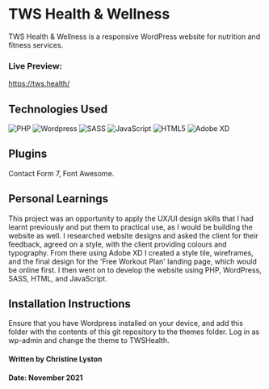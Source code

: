 # TWS Health & Wellness

TWS Health & Wellness is a responsive WordPress website for nutrition and fitness services.

### Live Preview: 

https://tws.health/ 

## Technologies Used

![PHP](https://img.shields.io/badge/-PHP-blueviolet) ![Wordpress](https://img.shields.io/badge/-WordPress-informational) ![SASS](https://img.shields.io/badge/-SASS-ff69b4) ![JavaScript](https://img.shields.io/badge/-JavaScript-orange) ![HTML5](https://img.shields.io/badge/-HTML5-orange) ![Adobe XD](https://img.shields.io/badge/-Adobe%20XD-blueviolet)


## Plugins

Contact Form 7, Font Awesome.
## Personal Learnings

This project was an opportunity to apply the UX/UI design skills that I had learnt previously and put them to practical use, as I would be building the website as well. I researched website designs and asked the client for their feedback, agreed on a style, with the client providing colours and typography. From there using Adobe XD I created a style tile, wireframes, and the final design for the 'Free Workout Plan' landing page, which would be online first. I then went on to develop the website using PHP, WordPress, SASS, HTML, and JavaScript. 

## Installation Instructions

Ensure that you have Wordpress installed on your device, and add this folder with the contents of this git repository to the themes folder. Log in as wp-admin and change the theme to TWSHealth.

#### Written by Christine Lyston
#### Date: November 2021